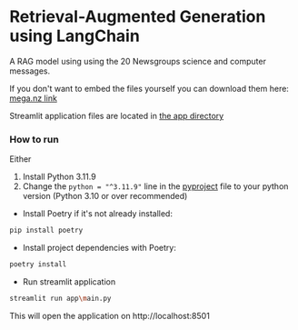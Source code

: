 # Retrieval-Augmented Generation using LangChain

A RAG model using using the 20 Newsgroups science and computer messages.

If you don't want to embed the files yourself you can download them here: [mega.nz link](https://mega.nz/file/uZoxwJqL#-je67pJtlhaz5gd_BcPVd1wSE7-cYige0wo_MbQLhW0)

Streamlit application files are located in [the app directory](app/)

### How to run

Either
1. Install Python 3.11.9
2. Change the `python = "^3.11.9"` line in the [pyproject](pyproject.toml) file to your python version (Python 3.10 or over recommended)

- Install Poetry if it's not already installed:
```bash
pip install poetry
```

- Install project dependencies with Poetry:
```bash
poetry install
```

- Run streamlit application
```bash
streamlit run app\main.py
```

This will open the application on http://localhost:8501